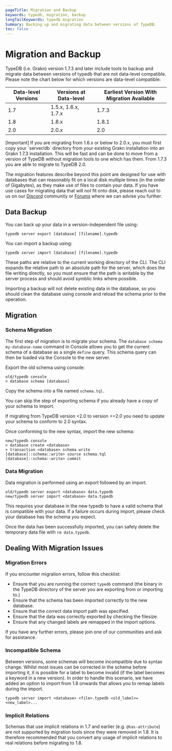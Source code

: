 ```yaml
---
pageTitle: Migration and Backup
keywords: typedb, migration, backup
longTailKeywords: typedb migration
Summary: Backing up and migrating data between versions of TypeDB.
toc: false
---
```


# Migration and Backup

TypeDB (i.e. Grakn) version 1.7.3 and later include tools to backup and migrate data between versions of typedb that are not data-level compatible. Please note the chart below for which versions are data-level compatible:

| Data-level Versions | Versions at Data-level | Earliest Version With Migration Available |
| ------------------- | ---------------------- | ----------------------------------------- |
| 1.7                 | 1.5.x, 1.6.x, 1.7.x    | 1.7.3                                     |
| 1.8                 | 1.8.x                  | 1.8.1                                     |
| 2.0                 | 2.0.x                  | 2.0                                       |

<div class="note">
[Important]
If you are migrating from 1.6.x or below to 2.0.x, you must first copy your `server/db` directory from your existing Grakn installation into an Grakn 1.7.3 installation. This will be fast and can be done to move from a version of TypeDB without migration tools to one which has them. From 1.7.3 you are able to migrate to TypeDB 2.0. 
</div>

The migration features describe beyond this point are designed for use with databases that can reasonably fit on a local disk multiple times (in the order of Gigabytes), as they make use of files to contain your data. If you have use cases for migrating data that will not fit onto disk, please reach out to us on our [Discord](https://discord.com/invite/vaticle) community or [Forums](https://discuss.vaticle.com) where we can advise you further.

## Data Backup

You can back up your data in a version-independent file using:

```
typedb server export [database] [filename].typedb
```

You can import a backup using:

```
typedb server import [database] [filename].typedb
```

These paths are relative to the current working directory of the CLI. The CLI expands the relative path to an absolute path for the server, which does the file writing directly, so you must ensure that the path is writable by the server process and should avoid symblic links where possible.

Importing a backup will not delete existing data in the database, so you should clean the database using console and reload the schema prior to the operation.

## Migration

### Schema Migration

The first step of migration is to migrate your schema. The `database schema my-database-name` command in Console allows you to get the current schema of a database as a single `define` query. This schema query can then be loaded via the Console to the new server.

Export the old schema using console:
```
old/typedb console
> database schema [database]
```

Copy the schema into a file named `schema.tql`.

You can skip the step of exporting schema if you already have a copy of your schema to import.

If migrating from TypeDB version <2.0 to version >=2.0 you need to update your schema to conform to 2.0 syntax. 

Once conforming to the new syntax, import the new schema:
```
new/typedb console
> database create <database> 
> transaction <database> schema write
[database]::schema::write> source schema.tql
[database]::schema::write> commit
```

### Data Migration

Data migration is performed using an export followed by an import.

```
old/typedb server export <database> data.typedb
new/typedb server import <database> data.typedb
```

This requires your database in the new typedb to have a valid schema that is compatible with your data. If a failure occurs during import, please check your database has the schema you expect.

Once the data has been successfully imported, you can safely delete the temporary data file with `rm data.typedb`.

## Dealing With Migration Issues

### Migration Errors

If you encounter migration errors, follow this checklist:

* Ensure that you are running the correct `typedb` command (the binary in the TypeDB directory of the server you are exporting from or importing to.)
* Ensure that the schema has been imported correctly to the new database.
* Ensure that the correct data import path was specified.
* Ensure that the data was correctly exported by checking the filesize.
* Ensure that any changed labels are remapped in the import options.

If you have any further errors, please join one of our communities and ask for assistance.

### Incompatible Schema

Between versions, some schemas will become incompatible due to syntax change. Whilst most issues can be corrected in the schema before importing it, it is possible for a label to become invalid (if the label becomes a keyword in a new version). In order to handle this scenario, we have added an option to import from 1.8 onwards that allows you to remap labels during the import.

```
typedb server import <database> <file>.typedb <old_label>=<new_label>...
```

### Implicit Relations

Schemas that use implicit relations in 1.7 and earlier (e.g. `@has-attribute`) are not supported by migration tools since they were removed in 1.8. It is therefore recommended that you convert any usage of implicit relations to real relations before migrating to 1.8.
